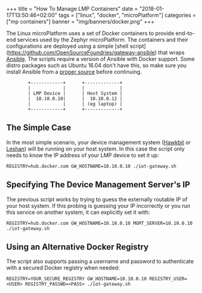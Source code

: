 +++
title = "How To Manage LMP Containers"
date = "2018-01-17T13:50:46+02:00"
tags = ["linux", "docker", "microPlatform"]
categories = ["mp containers"]
banner = "img/banners/docker.png"
+++

The Linux microPlatform uses a set of Docker containers to provide end-to-end
services used by the Zephyr microPlatform. The containers and their
configurations are deployed using a simple [shell script]
(https://github.com/OpenSourceFoundries/gateway-ansible) that wraps
[Ansible](https://www.ansible.com/). The scripts require a version of Ansible
with Docker support. Some distro packages such as Ubuntu 16.04 don't have this,
so make sure you install Ansible from a [proper source](http://docs.ansible.com/ansible/latest/intro_installation.html)
before continuing.
<!--more-->
```
		+------------+      +-------------+
		|            |      |             |
		| LMP Device |      | Host System |
		|  10.10.0.10|      |  10.10.0.12 |
		|            |      | (eg laptop) |
		+------------+      +-------------+

```

## The Simple Case

In the most simple scenario, your device management system ([Hawkbit](https://app.foundries.io/docs/latest/iotfoundry/hawkbit-howto.html) or [Leshan](https://app.foundries.io/docs/latest/iotfoundry/lwm2m-howto.html))
will be running on your host system. In this case the script only needs to know
the IP address of your LMP device to set it up:
```
REGISTRY=hub.docker.com GW_HOSTNAME=10.10.0.10 ./iot-gateway.sh
```

## Specifying The Device Management Server's IP

The previous script works by trying to guess the externally routable IP of your
host system. If this probing is guessing your IP incorrectly or you run this
service on another system, it can explicitly set it with:
```
REGISTRY=hub.docker.com GW_HOSTNAME=10.10.0.10 MGMT_SERVER=10.10.0.10 ./iot-gateway.sh
```

## Using an Alternative Docker Registry

The script also supports passing a username and password to authenticate with
a secured Docker registry when needed:
```
REGISTRY=YOUR_SECURE_REGISTRY GW_HOSTNAME=10.10.0.10 REGISTRY_USER=<USER> REGISTRY_PASSWD=<PASS> ./iot-gateway.sh
```
